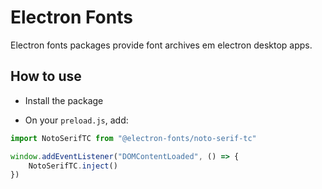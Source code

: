 # Electron Fonts

Electron fonts packages provide font archives em electron desktop apps.

## How to use

* Install the package

* On your `preload.js`, add:

```ts
import NotoSerifTC from "@electron-fonts/noto-serif-tc"

window.addEventListener("DOMContentLoaded", () => {
    NotoSerifTC.inject()
})
```